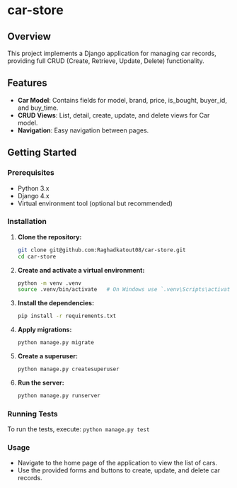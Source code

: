 # car-store

## Overview

This project implements a Django application for managing car records, providing full CRUD (Create, Retrieve, Update, Delete) functionality.

## Features

- **Car Model**: Contains fields for model, brand, price, is_bought, buyer_id, and buy_time.
- **CRUD Views**: List, detail, create, update, and delete views for Car model.
- **Navigation**: Easy navigation between pages.

## Getting Started

### Prerequisites

- Python 3.x
- Django 4.x
- Virtual environment tool (optional but recommended)

### Installation

1. **Clone the repository:**
   ```bash
   git clone git@github.com:Raghadkatout08/car-store.git
   cd car-store

2. **Create and activate a virtual environment:**
    ```bash
    python -m venv .venv
    source .venv/bin/activate   # On Windows use `.venv\Scripts\activate`

3. **Install the dependencies:**
    ```bash
    pip install -r requirements.txt

4. **Apply migrations:**
    ```bash
    python manage.py migrate
    
5. **Create a superuser:**
    ```bash
    python manage.py createsuperuser

6. **Run the server:**
    ```bash
    python manage.py runserver

### Running Tests
To run the tests, execute:
    ```python manage.py test```

### Usage

- Navigate to the home page of the application to view the list of cars.
- Use the provided forms and buttons to create, update, and delete car records.